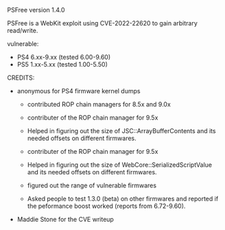 PSFree version 1.4.0

PSFree is a WebKit exploit using CVE-2022-22620 to gain arbitrary read/write.

vulnerable:
* PS4 6.xx-9.xx (tested 6.00-9.60)
* PS5 1.xx-5.xx (tested 1.00-5.50)

CREDITS:
* anonymous for PS4 firmware kernel dumps

  * contributed ROP chain managers for 8.5x and 9.0x
  * contributer of the ROP chain manager for 9.5x
  * Helped in figuring out the size of JSC::ArrayBufferContents and its needed
    offsets on different firmwares.

  * contributer of the ROP chain manager for 9.5x

  * Helped in figuring out the size of WebCore::SerializedScriptValue and its
    needed offsets on different firmwares.
  * figured out the range of vulnerable firmwares

  * Asked people to test 1.3.0 (beta) on other firmwares and reported if the
    peformance boost worked (reports from 6.72-9.60).

* Maddie Stone for the CVE writeup
